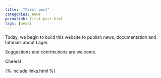 ```yaml
---
title:  "First post"
categories: news
permalink: first-post.html
tags: [news]
---
```


Today, we begin to build this website to publish news, documentation and tutorials about Lager.

Suggestions and contributions are welcome.

Cheers!

{% include links.html %}
